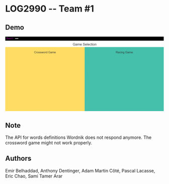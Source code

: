 LOG2990 -- Team #1
==================

## Demo

![](project2.gif)

## Note

The API for words definitions Wordnik does not respond anymore. The crossword game might not work properly.

## Authors
Emir Belhaddad, Anthony Dentinger, Adam Martin Côté,
Pascal Lacasse, Eric Chao, Sami Tamer Arar
